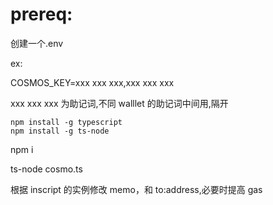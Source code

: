 # **prereq:**

创建一个.env

ex:

COSMOS_KEY=xxx xxx xxx,xxx xxx xxx

xxx xxx xxx 为助记词,不同 walllet 的助记词中间用,隔开

```
npm install -g typescript
npm install -g ts-node
```

npm i

ts-node cosmo.ts

根据 inscript 的实例修改 memo，和 to:address,必要时提高 gas
